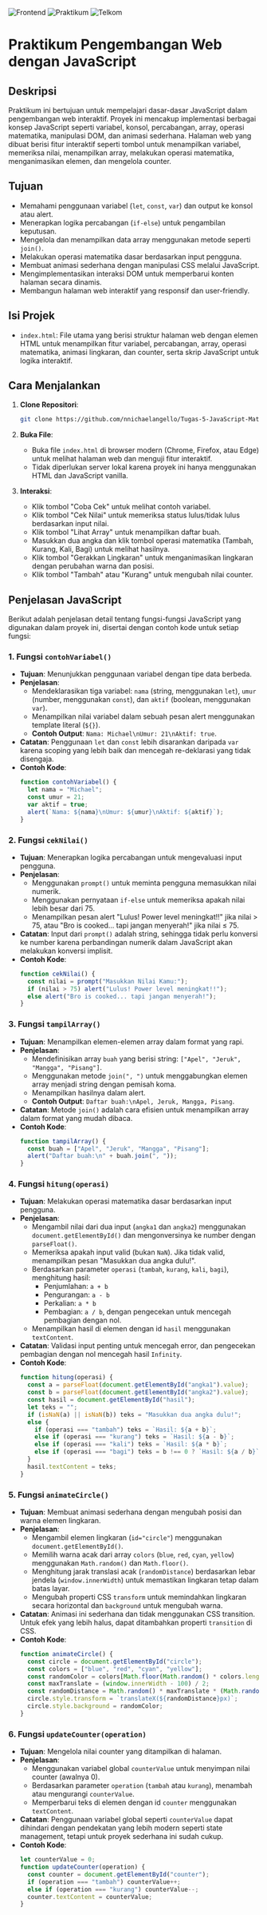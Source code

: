 ![Frontend](https://img.shields.io/badge/Frontend-Javascript-yellow)
![Praktikum](https://img.shields.io/badge/Praktikum-Pemrograman_Web-green)
![Telkom](https://img.shields.io/badge/Telkom-University-red)

# Praktikum Pengembangan Web dengan JavaScript

## Deskripsi

Praktikum ini bertujuan untuk mempelajari dasar-dasar JavaScript dalam pengembangan web interaktif. Proyek ini mencakup implementasi berbagai konsep JavaScript seperti variabel, konsol, percabangan, array, operasi matematika, manipulasi DOM, dan animasi sederhana. Halaman web yang dibuat berisi fitur interaktif seperti tombol untuk menampilkan variabel, memeriksa nilai, menampilkan array, melakukan operasi matematika, menganimasikan elemen, dan mengelola counter.

## Tujuan

- Memahami penggunaan variabel (`let`, `const`, `var`) dan output ke konsol atau alert.
- Menerapkan logika percabangan (`if-else`) untuk pengambilan keputusan.
- Mengelola dan menampilkan data array menggunakan metode seperti `join()`.
- Melakukan operasi matematika dasar berdasarkan input pengguna.
- Membuat animasi sederhana dengan manipulasi CSS melalui JavaScript.
- Mengimplementasikan interaksi DOM untuk memperbarui konten halaman secara dinamis.
- Membangun halaman web interaktif yang responsif dan user-friendly.

## Isi Projek

- `index.html`: File utama yang berisi struktur halaman web dengan elemen HTML untuk menampilkan fitur variabel, percabangan, array, operasi matematika, animasi lingkaran, dan counter, serta skrip JavaScript untuk logika interaktif.

## Cara Menjalankan

1. **Clone Repositori**:
   ```bash
   git clone https://github.com/nnichaelangello/Tugas-5-JavaScript-Mata-Kuliah-Pemrograman-Website.git
   ```

2. **Buka File**:
   - Buka file `index.html` di browser modern (Chrome, Firefox, atau Edge) untuk melihat halaman web dan menguji fitur interaktif.
   - Tidak diperlukan server lokal karena proyek ini hanya menggunakan HTML dan JavaScript vanilla.

3. **Interaksi**:
   - Klik tombol "Coba Cek" untuk melihat contoh variabel.
   - Klik tombol "Cek Nilai" untuk memeriksa status lulus/tidak lulus berdasarkan input nilai.
   - Klik tombol "Lihat Array" untuk menampilkan daftar buah.
   - Masukkan dua angka dan klik tombol operasi matematika (Tambah, Kurang, Kali, Bagi) untuk melihat hasilnya.
   - Klik tombol "Gerakkan Lingkaran" untuk menganimasikan lingkaran dengan perubahan warna dan posisi.
   - Klik tombol "Tambah" atau "Kurang" untuk mengubah nilai counter.

## Penjelasan JavaScript

Berikut adalah penjelasan detail tentang fungsi-fungsi JavaScript yang digunakan dalam proyek ini, disertai dengan contoh kode untuk setiap fungsi:

### 1. Fungsi `contohVariabel()`
- **Tujuan**: Menunjukkan penggunaan variabel dengan tipe data berbeda.
- **Penjelasan**:
  - Mendeklarasikan tiga variabel: `nama` (string, menggunakan `let`), `umur` (number, menggunakan `const`), dan `aktif` (boolean, menggunakan `var`).
  - Menampilkan nilai variabel dalam sebuah pesan alert menggunakan template literal (`${}`).
  - **Contoh Output**: `Nama: Michael\nUmur: 21\nAktif: true`.
- **Catatan**: Penggunaan `let` dan `const` lebih disarankan daripada `var` karena scoping yang lebih baik dan mencegah re-deklarasi yang tidak disengaja.
- **Contoh Kode**:
  ```javascript
  function contohVariabel() {
    let nama = "Michael";
    const umur = 21;
    var aktif = true;
    alert(`Nama: ${nama}\nUmur: ${umur}\nAktif: ${aktif}`);
  }
  ```

### 2. Fungsi `cekNilai()`
- **Tujuan**: Menerapkan logika percabangan untuk mengevaluasi input pengguna.
- **Penjelasan**:
  - Menggunakan `prompt()` untuk meminta pengguna memasukkan nilai numerik.
  - Menggunakan pernyataan `if-else` untuk memeriksa apakah nilai lebih besar dari 75.
  - Menampilkan pesan alert "Lulus! Power level meningkat!!" jika nilai > 75, atau "Bro is cooked... tapi jangan menyerah!" jika nilai ≤ 75.
- **Catatan**: Input dari `prompt()` adalah string, sehingga tidak perlu konversi ke number karena perbandingan numerik dalam JavaScript akan melakukan konversi implisit.
- **Contoh Kode**:
  ```javascript
  function cekNilai() {
    const nilai = prompt("Masukkan Nilai Kamu:");
    if (nilai > 75) alert("Lulus! Power level meningkat!!");
    else alert("Bro is cooked... tapi jangan menyerah!");
  }
  ```

### 3. Fungsi `tampilArray()`
- **Tujuan**: Menampilkan elemen-elemen array dalam format yang rapi.
- **Penjelasan**:
  - Mendefinisikan array `buah` yang berisi string: `["Apel", "Jeruk", "Mangga", "Pisang"]`.
  - Menggunakan metode `join(", ")` untuk menggabungkan elemen array menjadi string dengan pemisah koma.
  - Menampilkan hasilnya dalam alert.
  - **Contoh Output**: `Daftar buah:\nApel, Jeruk, Mangga, Pisang`.
- **Catatan**: Metode `join()` adalah cara efisien untuk menampilkan array dalam format yang mudah dibaca.
- **Contoh Kode**:
  ```javascript
  function tampilArray() {
    const buah = ["Apel", "Jeruk", "Mangga", "Pisang"];
    alert("Daftar buah:\n" + buah.join(", "));
  }
  ```

### 4. Fungsi `hitung(operasi)`
- **Tujuan**: Melakukan operasi matematika dasar berdasarkan input pengguna.
- **Penjelasan**:
  - Mengambil nilai dari dua input (`angka1` dan `angka2`) menggunakan `document.getElementById()` dan mengonversinya ke number dengan `parseFloat()`.
  - Memeriksa apakah input valid (bukan `NaN`). Jika tidak valid, menampilkan pesan "Masukkan dua angka dulu!".
  - Berdasarkan parameter `operasi` (`tambah`, `kurang`, `kali`, `bagi`), menghitung hasil:
    - Penjumlahan: `a + b`
    - Pengurangan: `a - b`
    - Perkalian: `a * b`
    - Pembagian: `a / b`, dengan pengecekan untuk mencegah pembagian dengan nol.
  - Menampilkan hasil di elemen dengan id `hasil` menggunakan `textContent`.
- **Catatan**: Validasi input penting untuk mencegah error, dan pengecekan pembagian dengan nol mencegah hasil `Infinity`.
- **Contoh Kode**:
  ```javascript
  function hitung(operasi) {
    const a = parseFloat(document.getElementById("angka1").value);
    const b = parseFloat(document.getElementById("angka2").value);
    const hasil = document.getElementById("hasil");
    let teks = "";
    if (isNaN(a) || isNaN(b)) teks = "Masukkan dua angka dulu!";
    else {
      if (operasi === "tambah") teks = `Hasil: ${a + b}`;
      else if (operasi === "kurang") teks = `Hasil: ${a - b}`;
      else if (operasi === "kali") teks = `Hasil: ${a * b}`;
      else if (operasi === "bagi") teks = b !== 0 ? `Hasil: ${a / b}` : "Tidak bisa bagi 0!";
    }
    hasil.textContent = teks;
  }
  ```

### 5. Fungsi `animateCircle()`
- **Tujuan**: Membuat animasi sederhana dengan mengubah posisi dan warna elemen lingkaran.
- **Penjelasan**:
  - Mengambil elemen lingkaran (`id="circle"`) menggunakan `document.getElementById()`.
  - Memilih warna acak dari array `colors` (`blue`, `red`, `cyan`, `yellow`) menggunakan `Math.random()` dan `Math.floor()`.
  - Menghitung jarak translasi acak (`randomDistance`) berdasarkan lebar jendela (`window.innerWidth`) untuk memastikan lingkaran tetap dalam batas layar.
  - Mengubah properti CSS `transform` untuk memindahkan lingkaran secara horizontal dan `background` untuk mengubah warna.
- **Catatan**: Animasi ini sederhana dan tidak menggunakan CSS transition. Untuk efek yang lebih halus, dapat ditambahkan properti `transition` di CSS.
- **Contoh Kode**:
  ```javascript
  function animateCircle() {
    const circle = document.getElementById("circle");
    const colors = ["blue", "red", "cyan", "yellow"];
    const randomColor = colors[Math.floor(Math.random() * colors.length)];
    const maxTranslate = (window.innerWidth - 100) / 2;
    const randomDistance = Math.random() * maxTranslate * (Math.random() < 0.5 ? 1 : -1);
    circle.style.transform = `translateX(${randomDistance}px)`;
    circle.style.background = randomColor;
  }
  ```

### 6. Fungsi `updateCounter(operation)`
- **Tujuan**: Mengelola nilai counter yang ditampilkan di halaman.
- **Penjelasan**:
  - Menggunakan variabel global `counterValue` untuk menyimpan nilai counter (awalnya 0).
  - Berdasarkan parameter `operation` (`tambah` atau `kurang`), menambah atau mengurangi `counterValue`.
  - Memperbarui teks di elemen dengan id `counter` menggunakan `textContent`.
- **Catatan**: Penggunaan variabel global seperti `counterValue` dapat dihindari dengan pendekatan yang lebih modern seperti state management, tetapi untuk proyek sederhana ini sudah cukup.
- **Contoh Kode**:
  ```javascript
  let counterValue = 0;
  function updateCounter(operation) {
    const counter = document.getElementById("counter");
    if (operation === "tambah") counterValue++;
    else if (operation === "kurang") counterValue--;
    counter.textContent = counterValue;
  }
  ```
